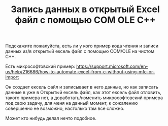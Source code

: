 ﻿---
title: "Запись данных в открытый Excel файл с помощью COM OLE C++"
se.owner.user_id: 322772
se.owner.display_name: "Optimus1"
se.owner.link: "https://ru.stackoverflow.com/users/322772/optimus1"
se.link: "https://ru.stackoverflow.com/questions/938498/%d0%97%d0%b0%d0%bf%d0%b8%d1%81%d1%8c-%d0%b4%d0%b0%d0%bd%d0%bd%d1%8b%d1%85-%d0%b2-%d0%be%d1%82%d0%ba%d1%80%d1%8b%d1%82%d1%8b%d0%b9-excel-%d1%84%d0%b0%d0%b9%d0%bb-%d1%81-%d0%bf%d0%be%d0%bc%d0%be%d1%89%d1%8c%d1%8e-com-ole-c"
se.question_id: 938498
se.post_type: question
se.score: 1
---
<p>Подскажите пожалуйста, есть ли у кого пример кода чтения и записи данных из/в открытый ексель файл с помощью COM/OLE на чистом С++.</p>

<p>Есть микрософтовский пример: 
<a href="https://support.microsoft.com/en-us/help/216686/how-to-automate-excel-from-c-without-using-mfc-or-import" rel="nofollow noreferrer">https://support.microsoft.com/en-us/help/216686/how-to-automate-excel-from-c-without-using-mfc-or-import</a></p>

<p>Он создает ексель файл и записывает в него данные, но как записать данные в уже в Открытый ексель файл, как этот ексель файл отловить, такого примера нет, а доработать/изменить микрософтовский примера под свою задачу, для меня на данный момент, к сожалению совершенно не возможно, настолько там все сложно.</p>

<p>Может кто нибудь делал нечто подобное.</p>
